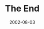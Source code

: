 ---
layout: message
category: message
series: "The Big Picture"
title: "The End"
date: 2002-08-03
audio-description: "A brief history of God from beginning to end.  "
audio: ""
audio-title: "The End"
audio-duration: ":"
---